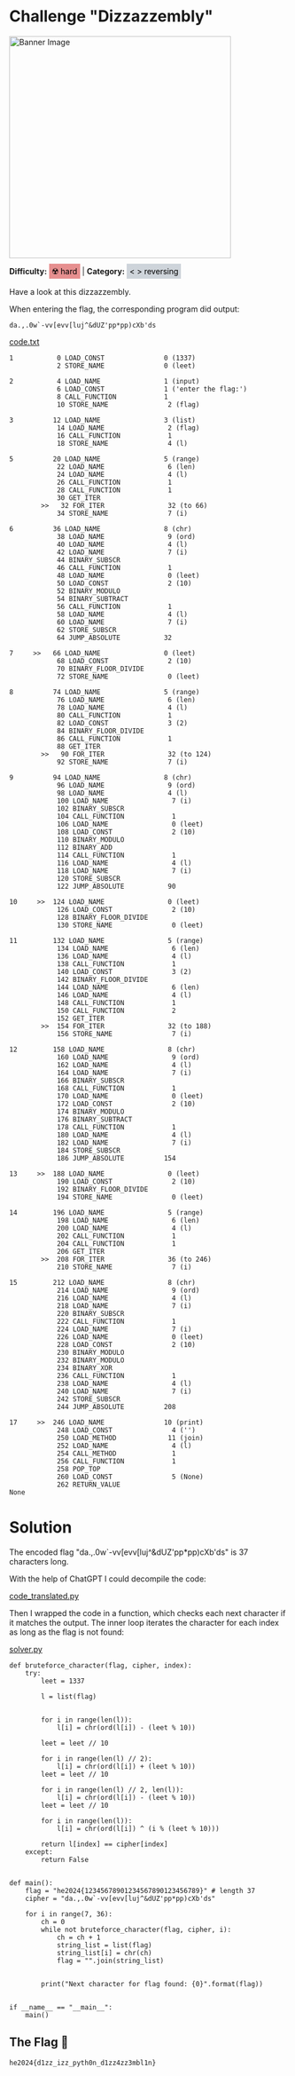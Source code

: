 # Challenge "Dizzazzembly"
<img src="banner.jpg" width="400px" alt="Banner Image" /><br/>

**Difficulty:** <span style="background-color: #e68f8f; padding: 5px; color: black;">☢️ hard</span> | **Category:** <span style="background-color: #ced4da; padding: 5px; color: black;">< > reversing</span>

Have a look at this dizzazzembly.

When entering the flag, the corresponding program did output:

    da.,.0w`-vv[evv[luj^&dUZ'pp*pp)cXb'ds  

[code.txt](code.txt)

    1           0 LOAD_CONST               0 (1337)
                2 STORE_NAME               0 (leet)

    2           4 LOAD_NAME                1 (input)
                6 LOAD_CONST               1 ('enter the flag:')
                8 CALL_FUNCTION            1
                10 STORE_NAME               2 (flag)

    3          12 LOAD_NAME                3 (list)
                14 LOAD_NAME                2 (flag)
                16 CALL_FUNCTION            1
                18 STORE_NAME               4 (l)

    5          20 LOAD_NAME                5 (range)
                22 LOAD_NAME                6 (len)
                24 LOAD_NAME                4 (l)
                26 CALL_FUNCTION            1
                28 CALL_FUNCTION            1
                30 GET_ITER
            >>   32 FOR_ITER                32 (to 66)
                34 STORE_NAME               7 (i)

    6          36 LOAD_NAME                8 (chr)
                38 LOAD_NAME                9 (ord)
                40 LOAD_NAME                4 (l)
                42 LOAD_NAME                7 (i)
                44 BINARY_SUBSCR
                46 CALL_FUNCTION            1
                48 LOAD_NAME                0 (leet)
                50 LOAD_CONST               2 (10)
                52 BINARY_MODULO
                54 BINARY_SUBTRACT
                56 CALL_FUNCTION            1
                58 LOAD_NAME                4 (l)
                60 LOAD_NAME                7 (i)
                62 STORE_SUBSCR
                64 JUMP_ABSOLUTE           32

    7     >>   66 LOAD_NAME                0 (leet)
                68 LOAD_CONST               2 (10)
                70 BINARY_FLOOR_DIVIDE
                72 STORE_NAME               0 (leet)

    8          74 LOAD_NAME                5 (range)
                76 LOAD_NAME                6 (len)
                78 LOAD_NAME                4 (l)
                80 CALL_FUNCTION            1
                82 LOAD_CONST               3 (2)
                84 BINARY_FLOOR_DIVIDE
                86 CALL_FUNCTION            1
                88 GET_ITER
            >>   90 FOR_ITER                32 (to 124)
                92 STORE_NAME               7 (i)

    9          94 LOAD_NAME                8 (chr)
                96 LOAD_NAME                9 (ord)
                98 LOAD_NAME                4 (l)
                100 LOAD_NAME                7 (i)
                102 BINARY_SUBSCR
                104 CALL_FUNCTION            1
                106 LOAD_NAME                0 (leet)
                108 LOAD_CONST               2 (10)
                110 BINARY_MODULO
                112 BINARY_ADD
                114 CALL_FUNCTION            1
                116 LOAD_NAME                4 (l)
                118 LOAD_NAME                7 (i)
                120 STORE_SUBSCR
                122 JUMP_ABSOLUTE           90

    10     >>  124 LOAD_NAME                0 (leet)
                126 LOAD_CONST               2 (10)
                128 BINARY_FLOOR_DIVIDE
                130 STORE_NAME               0 (leet)

    11         132 LOAD_NAME                5 (range)
                134 LOAD_NAME                6 (len)
                136 LOAD_NAME                4 (l)
                138 CALL_FUNCTION            1
                140 LOAD_CONST               3 (2)
                142 BINARY_FLOOR_DIVIDE
                144 LOAD_NAME                6 (len)
                146 LOAD_NAME                4 (l)
                148 CALL_FUNCTION            1
                150 CALL_FUNCTION            2
                152 GET_ITER
            >>  154 FOR_ITER                32 (to 188)
                156 STORE_NAME               7 (i)

    12         158 LOAD_NAME                8 (chr)
                160 LOAD_NAME                9 (ord)
                162 LOAD_NAME                4 (l)
                164 LOAD_NAME                7 (i)
                166 BINARY_SUBSCR
                168 CALL_FUNCTION            1
                170 LOAD_NAME                0 (leet)
                172 LOAD_CONST               2 (10)
                174 BINARY_MODULO
                176 BINARY_SUBTRACT
                178 CALL_FUNCTION            1
                180 LOAD_NAME                4 (l)
                182 LOAD_NAME                7 (i)
                184 STORE_SUBSCR
                186 JUMP_ABSOLUTE          154

    13     >>  188 LOAD_NAME                0 (leet)
                190 LOAD_CONST               2 (10)
                192 BINARY_FLOOR_DIVIDE
                194 STORE_NAME               0 (leet)

    14         196 LOAD_NAME                5 (range)
                198 LOAD_NAME                6 (len)
                200 LOAD_NAME                4 (l)
                202 CALL_FUNCTION            1
                204 CALL_FUNCTION            1
                206 GET_ITER
            >>  208 FOR_ITER                36 (to 246)
                210 STORE_NAME               7 (i)

    15         212 LOAD_NAME                8 (chr)
                214 LOAD_NAME                9 (ord)
                216 LOAD_NAME                4 (l)
                218 LOAD_NAME                7 (i)
                220 BINARY_SUBSCR
                222 CALL_FUNCTION            1
                224 LOAD_NAME                7 (i)
                226 LOAD_NAME                0 (leet)
                228 LOAD_CONST               2 (10)
                230 BINARY_MODULO
                232 BINARY_MODULO
                234 BINARY_XOR
                236 CALL_FUNCTION            1
                238 LOAD_NAME                4 (l)
                240 LOAD_NAME                7 (i)
                242 STORE_SUBSCR
                244 JUMP_ABSOLUTE          208

    17     >>  246 LOAD_NAME               10 (print)
                248 LOAD_CONST               4 ('')
                250 LOAD_METHOD             11 (join)
                252 LOAD_NAME                4 (l)
                254 CALL_METHOD              1
                256 CALL_FUNCTION            1
                258 POP_TOP
                260 LOAD_CONST               5 (None)
                262 RETURN_VALUE
    None


# Solution
The encoded flag "da.,.0w`-vv[evv[luj^&dUZ'pp*pp)cXb'ds" is 37 characters long.

With the help of ChatGPT I could decompile the code:

[code_translated.py](code_translated.py)

Then I wrapped the code in a function, which checks each next character if it matches the output. The inner loop iterates the character for each index as long as the flag is not found:

[solver.py](solver.py)

    def bruteforce_character(flag, cipher, index):
        try:
            leet = 1337

            l = list(flag)


            for i in range(len(l)):
                l[i] = chr(ord(l[i]) - (leet % 10))

            leet = leet // 10

            for i in range(len(l) // 2):
                l[i] = chr(ord(l[i]) + (leet % 10))
            leet = leet // 10

            for i in range(len(l) // 2, len(l)):
                l[i] = chr(ord(l[i]) - (leet % 10))
            leet = leet // 10

            for i in range(len(l)):
                l[i] = chr(ord(l[i]) ^ (i % (leet % 10)))

            return l[index] == cipher[index]
        except:
            return False


    def main():
        flag = "he2024{12345678901234567890123456789}" # length 37
        cipher = "da.,.0w`-vv[evv[luj^&dUZ'pp*pp)cXb'ds"
        
        for i in range(7, 36):
            ch = 0
            while not bruteforce_character(flag, cipher, i):
                ch = ch + 1
                string_list = list(flag)
                string_list[i] = chr(ch)
                flag = "".join(string_list)


            print("Next character for flag found: {0}".format(flag))


    if __name__ == "__main__":
        main()

## The Flag 🚩
    he2024{d1zz_izz_pyth0n_d1zz4zz3mbl1n}
